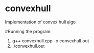 # convexhull
Implementation of convex hull algo


#Running the program
1. g++ convexhull.cpp -o convexhull.out
2. ./convexhull.out

